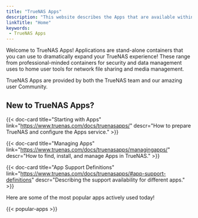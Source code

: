 ```yaml
---
title: "TrueNAS Apps"
description: "This website describes the Apps that are available within TrueNAS."
linkTitle: "Home"
keywords:
 - TrueNAS Apps
---
```


Welcome to TrueNAS Apps!
Applications are stand-alone containers that you can use to dramatically expand your TrueNAS experience!
These range from professional-minded containers for security and data management uses to home user tools for network file sharing and media management.

TrueNAS Apps are provided by both the TrueNAS team and our amazing user Community.

## New to TrueNAS Apps?

<div class="docs-sections">

{{< doc-card title="Starting with Apps" link="https://www.truenas.com/docs/truenasapps/"
descr="How to prepare TrueNAS and configure the Apps service." >}}

{{< doc-card title="Managing Apps" link="https://www.truenas.com/docs/truenasapps/managingapps/"
descr="How to find, install, and manage Apps in TrueNAS." >}}

{{< doc-card title="App Support Definitions" link="https://www.truenas.com/docs/truenasapps/#app-support-definitions"
descr="Describing the support availability for different apps." >}}

</div>

Here are some of the most popular apps actively used today!

{{< popular-apps >}}


